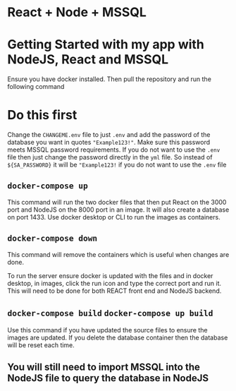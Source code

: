 # React + Node + MSSQL

# Getting Started with my app with NodeJS, React and MSSQL

Ensure you have docker installed. Then pull the repository and run the following command

# Do this first
Change the `CHANGEME.env` file to just `.env` and add the password of the database you want in quotes `"Example123!"`. Make sure this password meets MSSQL password requirements.
If you do not want to use the `.env` file then just change the password directly in the `yml` file. So instead of `${SA_PASSWORD}` it will be `"Example123!` if you do not want to use the `.env` file

## `docker-compose up`

This command will run the two docker files that then put React on the 3000 port and NodeJS on the 8000 port in an image. It will also create a database on port 1433.
Use docker desktop or CLI to run the images as containers.

## `docker-compose down`

This command will remove the containers which is useful when changes are done.

To run the server ensure docker is updated with the files and in docker desktop, in images, click the run icon and type the correct port and run it. This will need to be done for both REACT front end and NodeJS backend.

## `docker-compose build` `docker-compose up build`
Use this command if you have updated the source files to ensure the images are updated. If you delete the database container then the database will be reset each time.

## **You will still need to import MSSQL into the NodeJS file to query the database in NodeJS**
